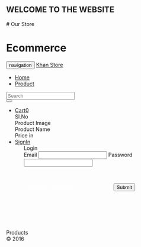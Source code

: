<h2>WELCOME TO THE WEBSITE</h2>
# Our Store


<h1>Ecommerce</h1>


<!DOCTYPE html>
<html>
	<head>
		<meta charset="UTF-8">
		<title>Rands Store</title>
		<link rel="stylesheet" href="css/bootstrap.min.css"/>
		<script src="js/jquery2.js"></script>
		<script src="js/bootstrap.min.js"></script>
		<script src="main.js"></script>
		<link rel="stylesheet" type="text/css" href="style.css">
		<style></style>
	</head>
<body>
<div class="wait overlay">
	<div class="loader"></div>
</div>
	<div class="navbar navbar-inverse navbar-fixed-top">
		<div class="container-fluid">	
			<div class="navbar-header">
				<button type="button" class="navbar-toggle collapsed" data-toggle="collapse" data-target="#collapse" aria-expanded="false">
					<span class="sr-only">navigation</span>
					<span class="icon-bar"></span>
					<span class="icon-bar"></span>
					<span class="icon-bar"></span>
				</button>
				<a href="#" class="navbar-brand">Khan Store</a>
			</div>
		<div class="collapse navbar-collapse" id="collapse">
			<ul class="nav navbar-nav">
				<li><a href="index.php"><span class="glyphicon glyphicon-home"></span>Home</a></li>
				<li><a href="index.php"><span class="glyphicon glyphicon-modal-window"></span>Product</a></li>
			</ul>
			<form class="navbar-form navbar-left">
		        <div class="form-group">
		          <input type="text" class="form-control" placeholder="Search" id="search">
		        </div>
		        <button type="submit" class="btn btn-primary" id="search_btn"><span class="glyphicon glyphicon-search"></span></button>
		     </form>
			<ul class="nav navbar-nav navbar-right">
				<li><a href="#" class="dropdown-toggle" data-toggle="dropdown"><span class="glyphicon glyphicon-shopping-cart"></span>Cart<span class="badge">0</span></a>
					<div class="dropdown-menu" style="width:400px;">
						<div class="panel panel-success">
							<div class="panel-heading">
								<div class="row">
									<div class="col-md-3">Sl.No</div>
									<div class="col-md-3">Product Image</div>
									<div class="col-md-3">Product Name</div>
									<div class="col-md-3">Price in <?php echo CURRENCY; ?></div>
								</div>
							</div>
							<div class="panel-body">
								<div id="cart_product">
								<!--<div class="row">
									<div class="col-md-3">Sl.No</div>
									<div class="col-md-3">Product Image</div>
									<div class="col-md-3">Product Name</div>
									<div class="col-md-3">Price in $.</div>
								</div>-->
								</div>
							</div>
							<div class="panel-footer"></div>
						</div>
					</div>
				</li>
				<li><a href="#" class="dropdown-toggle" data-toggle="dropdown"><span class="glyphicon glyphicon-user"></span>SignIn</a>
					<ul class="dropdown-menu">
						<div style="width:300px;">
							<div class="panel panel-primary">
								<div class="panel-heading">Login</div>
								<div class="panel-heading">
									<form onsubmit="return false" id="login">
										<label for="email">Email</label>
										<input type="email" class="form-control" name="email" id="email" required/>
										<label for="email">Password</label>
										<input type="password" class="form-control" name="password" id="password" required/>
										<p><br/></p>
										<a href="#" style="color:white; list-style:none;">Forgotten Password</a><input type="submit" class="btn btn-success" style="float:right;">
									</form>
								</div>
								<div class="panel-footer" id="e_msg"></div>
							</div>
						</div>
					</ul>
				</li>
			</ul>
		</div>
	</div>
</div>	
	<p><br/></p>
	<p><br/></p>
	<p><br/></p>
	<div class="container-fluid">
		<div class="row">
			<div class="col-md-1"></div>
			<div class="col-md-2 col-xs-12">
				<div id="get_category">
				</div>
				<!--<div class="nav nav-pills nav-stacked">
					<li class="active"><a href="#"><h4>Categories</h4></a></li>
					<li><a href="#">Categories</a></li>
					<li><a href="#">Categories</a></li>
					<li><a href="#">Categories</a></li>
					<li><a href="#">Categories</a></li>
				</div> -->
				<div id="get_brand">
				</div>
				<!--<div class="nav nav-pills nav-stacked">
					<li class="active"><a href="#"><h4>Brand</h4></a></li>
					<li><a href="#">Categories</a></li>
					<li><a href="#">Categories</a></li>
					<li><a href="#">Categories</a></li>
					<li><a href="#">Categories</a></li>
				</div> -->
			</div>
			<div class="col-md-8 col-xs-12">
				<div class="row">
					<div class="col-md-12 col-xs-12" id="product_msg">
					</div>
				</div>
				<div class="panel panel-info">
					<div class="panel-heading">Products</div>
					<div class="panel-body">
						<div id="get_product">
							<!--Here we get product jquery Ajax Request-->
						</div>
						<!--<div class="col-md-4">
							<div class="panel panel-info">
								<div class="panel-heading">Samsung Galaxy</div>
								<div class="panel-body">
									<img src="product_images/images.JPG"/>
								</div>
								<div class="panel-heading">$.500.00
									<button style="float:right;" class="btn btn-danger btn-xs">AddToCart</button>
								</div>
							</div>
						</div> -->
					</div>
					<div class="panel-footer">&copy; 2016</div>
				</div>
			</div>
			<div class="col-md-1"></div>
		</div>
	</div>
</body>
</html>

